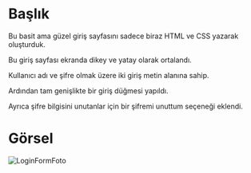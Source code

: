 <h1>Başlık</h1>

Bu basit ama güzel giriş sayfasını sadece biraz HTML ve CSS yazarak oluşturduk.

Bu giriş sayfası ekranda dikey ve yatay olarak ortalandı.

Kullanıcı adı ve şifre olmak üzere iki giriş metin alanına sahip.

Ardından tam genişlikte bir giriş düğmesi yapıldı.

Ayrıca şifre bilgisini unutanlar için bir şifremi unuttum seçeneği eklendi.

<h1>Görsel</h1>

![LoginFormFoto](https://user-images.githubusercontent.com/114381662/207120071-ced4732f-9a2b-42a9-b05c-54d808746edd.PNG)
